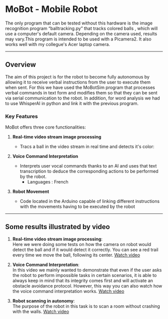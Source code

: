 # MoBot - Mobile Robot

The only program that can be tested without this hardware is the image recognition program “balltracking.py” that tracks colored balls , which will use a computer's default camera. Depending on the camera used, results may vary.This program is intended to be used with a Picamera2. It also works well with my collegue's Acer laptop camera.

---

## Overview
The aim of this project is for the robot to become fully autonomous by allowing it to receive verbal instructions from the user to execute them when sent. For this we have used the MoBotSim program that processes verbal commands in text form and modifies them so that they can be sent via serial communication to the robot. In addition, for word analysis we had to use WhisperAI in python and link it with the previous program.

### Key Features

MoBot offers three core functionalities:

1. **Real-time video stream image processing**
   - Tracs a ball in the video stream in real time and detects it's color:

2. **Voice Command Interpretation**
   - Interprets user vocal commands thanks to an AI and uses that text transcription to deduce the corresponding actions to be performed by the robot.
      -  Languages : French

3. **Robot Movement**
   - Code located in the Arduino capable of linking different instructions with the movements having to be executed by the robot

---

## Some results illustrated by video
1. **Real-time video stream image processing**:  
Here we were doing some tests on how the camera on robot would detect the ball and if it would detect it correctly. You can see a red trail every time we move the ball, following its center.
[Watch video](https://github.com/user-attachments/assets/0bd85940-c4d1-4439-9bbd-5f775ef4f498)

2. **Voice Command Interpretation**:  
In this video we mainly wanted to demonstrate that even if the user asks the robot to perform impossible tasks in certain scenarios, it is able to always keep in mind that its integrity comes first and will activate an obstacle avoidance protocol. However, this way you can also watch how the voice command interpretation works.
[Watch video](https://github.com/IsmaTIBU/Mobot/blob/main/Video_MoBot_2.mov)

3. **Robot scanning in autonomy**:  
The purpose of the robot in this task is to scan a room without crashing with the walls.
[Watch video](https://github.com/user-attachments/assets/4f919ec4-3920-405f-a559-740e681eeb6c)


